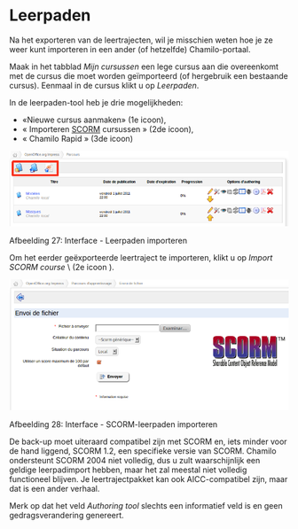 # Leerpaden

Na het exporteren van de leertrajecten, wil je misschien weten hoe je ze weer kunt importeren in een ander \(of hetzelfde\) Chamilo-portaal.

Maak in het tabblad _Mijn cursussen_ een lege cursus aan die overeenkomt met de cursus die moet worden geïmporteerd \(of hergebruik een bestaande cursus\). Eenmaal in de cursus klikt u op _Leerpaden_.

In de leerpaden-tool heb je drie mogelijkheden:

* «Nieuwe cursus aanmaken» \(1e icoon\),
* « Importeren [SCORM](http://fr.wikipedia.org/wiki/Sharable_Content_Object_Reference_Model) cursussen » \(2de icoon\),
* « Chamilo Rapid » \(3de icoon\)

![](../../../.gitbook/assets/graficos35%20%281%29.png)

Afbeelding 27: Interface - Leerpaden importeren

Om het eerder geëxporteerde leertraject te importeren, klikt u op _Import SCORM course_ \ (2e icoon \).

![](../../../.gitbook/assets/graficos36%20%281%29.png)

Afbeelding 28: Interface - SCORM-leerpaden importeren

De back-up moet uiteraard compatibel zijn met SCORM en, iets minder voor de hand liggend, SCORM 1.2, een specifieke versie van SCORM. Chamilo ondersteunt SCORM 2004 niet volledig, dus u zult waarschijnlijk een geldige leerpadimport hebben, maar het zal meestal niet volledig functioneel blijven. Je leertrajectpakket kan ook AICC-compatibel zijn, maar dat is een ander verhaal.

Merk op dat het veld _Authoring tool_ slechts een informatief veld is en geen gedragsverandering genereert.

